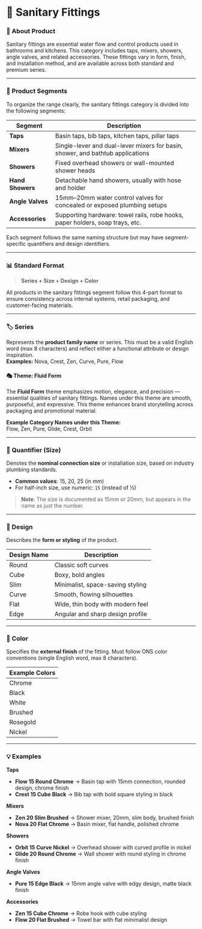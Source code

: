 # 🚿 Sanitary Fittings

### 🧩 About Product

Sanitary fittings are essential water flow and control products used in bathrooms and kitchens. This category includes taps, mixers, showers, angle valves, and related accessories. These fittings vary in form, finish, and installation method, and are available across both standard and premium series.

***

### 🧱 Product Segments

To organize the range clearly, the sanitary fittings category is divided into the following segments:

| **Segment**      | **Description**                                                                |
| ---------------- | ------------------------------------------------------------------------------ |
| **Taps**         | Basin taps, bib taps, kitchen taps, pillar taps                                |
| **Mixers**       | Single-lever and dual-lever mixers for basin, shower, and bathtub applications |
| **Showers**      | Fixed overhead showers or wall-mounted shower heads                            |
| **Hand Showers** | Detachable hand showers, usually with hose and holder                          |
| **Angle Valves** | 15mm–20mm water control valves for concealed or exposed plumbing setups        |
| **Accessories**  | Supporting hardware: towel rails, robe hooks, paper holders, soap trays, etc.  |

Each segment follows the same naming structure but may have segment-specific quantifiers and design identifiers.

***

### 📊 Standard Format

> **Series + Size + Design + Color**

All products in the sanitary fittings segment follow this 4-part format to ensure consistency across internal systems, retail packaging, and customer-facing materials.

***

### 🏷️ **Series**

Represents the **product family name** or series. This must be a valid English word (max 8 characters) and reflect either a functional attribute or design inspiration.\
**Examples:** Nova, Crest, Zen, Curve, Pure, Flow

#### 🎭 Theme: Fluid Form

The **Fluid Form** theme emphasizes motion, elegance, and precision — essential qualities of sanitary fittings. Names under this theme are smooth, purposeful, and expressive. This theme enhances brand storytelling across packaging and promotional material.

**Example Category Names under this Theme:**\
Flow, Zen, Pure, Glide, Crest, Orbit

***

### 📏 Quantifier (Size)

Denotes the **nominal connection size** or installation size, based on industry plumbing standards.

* **Common values**: 15, 20, 25 (in mm)
* For half-inch size, use numeric: `15` (instead of ½)

> **Note**: The size is documented as 15mm or 20mm, but appears in the name as just the number.

***

### 🧱 Design

Describes the **form or styling** of the product.

| **Design Name** | **Description**                  |
| --------------- | -------------------------------- |
| Round           | Classic soft curves              |
| Cube            | Boxy, bold angles                |
| Slim            | Minimalist, space-saving styling |
| Curve           | Smooth, flowing silhouettes      |
| Flat            | Wide, thin body with modern feel |
| Edge            | Angular and sharp design profile |

***

### 🎨 Color

Specifies the **external finish** of the fitting. Must follow ONS color conventions (single English word, max 8 characters).

| Example Colors |
| -------------- |
| Chrome         |
| Black          |
| White          |
| Brushed        |
| Rosegold       |
| Nickel         |

***

### 💡 Examples

**Taps**

* **Flow 15 Round Chrome** → Basin tap with 15mm connection, rounded design, chrome finish
* **Crest 15 Cube Black** → Bib tap with bold square styling in black

**Mixers**

* **Zen 20 Slim Brushed** → Shower mixer, 20mm, slim body, brushed finish
* **Nova 20 Flat Chrome** → Basin mixer, flat handle, polished chrome

**Showers**

* **Orbit 15 Curve Nickel** → Overhead shower with curved profile in nickel
* **Glide 20 Round Chrome** → Wall shower with round styling in chrome finish

**Angle Valves**

* **Pure 15 Edge Black** → 15mm angle valve with edgy design, matte black finish

**Accessories**

* **Zen 15 Cube Chrome** → Robe hook with cube styling
* **Flow 20 Flat Brushed** → Towel bar with flat minimalist design
